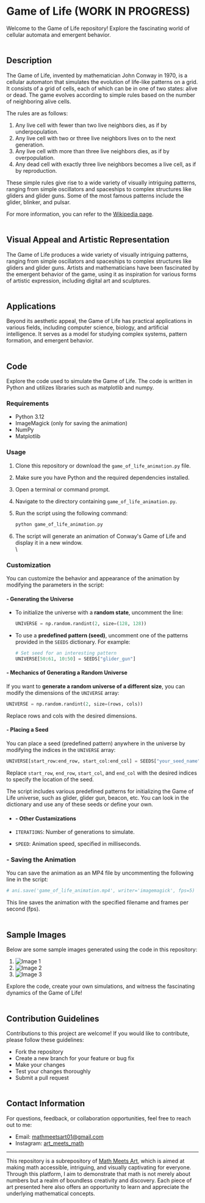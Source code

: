 # Game of Life (WORK IN PROGRESS)

Welcome to the Game of Life repository! Explore the fascinating world of cellular automata and emergent behavior.
<br/><br/>

## Description

The Game of Life, invented by mathematician John Conway in 1970, is a cellular automaton that simulates the evolution of life-like patterns on a grid. It consists of a grid of cells, each of which can be in one of two states: alive or dead. The game evolves according to simple rules based on the number of neighboring alive cells.

The rules are as follows:
1. Any live cell with fewer than two live neighbors dies, as if by underpopulation.
2. Any live cell with two or three live neighbors lives on to the next generation.
3. Any live cell with more than three live neighbors dies, as if by overpopulation.
4. Any dead cell with exactly three live neighbors becomes a live cell, as if by reproduction.

These simple rules give rise to a wide variety of visually intriguing patterns, ranging from simple oscillators and spaceships to complex structures like gliders and glider guns. Some of the most famous patterns include the glider, blinker, and pulsar.

For more information, you can refer to the [Wikipedia page](https://en.wikipedia.org/wiki/Conway%27s_Game_of_Life).
<br/><br/>

## Visual Appeal and Artistic Representation

The Game of Life produces a wide variety of visually intriguing patterns, ranging from simple oscillators and spaceships to complex structures like gliders and glider guns. Artists and mathematicians have been fascinated by the emergent behavior of the game, using it as inspiration for various forms of artistic expression, including digital art and sculptures.
<br/><br/>

## Applications

Beyond its aesthetic appeal, the Game of Life has practical applications in various fields, including computer science, biology, and artificial intelligence. It serves as a model for studying complex systems, pattern formation, and emergent behavior.
<br/><br/>

## Code

Explore the code used to simulate the Game of Life. The code is written in Python and utilizes libraries such as matplotlib and numpy.

### Requirements

- Python 3.12
- ImageMagick (only for saving the animation)
- NumPy
- Matplotlib

### Usage

1. Clone this repository or download the `game_of_life_animation.py` file.
2. Make sure you have Python and the required dependencies installed.
3. Open a terminal or command prompt.
4. Navigate to the directory containing `game_of_life_animation.py`.
5. Run the script using the following command:

    ```bash
    python game_of_life_animation.py
    ```

6. The script will generate an animation of Conway's Game of Life and display it in a new window.
<br/>\
### Customization

You can customize the behavior and appearance of the animation by modifying the parameters in the script:

#### - Generating the Universe

- To initialize the universe with a **random state**, uncomment the line:

    ```python
    UNIVERSE = np.random.randint(2, size=(128, 128))
    ```

- To use a **predefined pattern (seed)**, uncomment one of the patterns provided in the `SEEDS` dictionary. For example:

    ```python
    # Set seed for an interesting pattern
    UNIVERSE[50:61, 10:50] = SEEDS["glider_gun"]
    ```

#### - Mechanics of Generating a Random Universe

If you want to **generate a random universe of a different size**, you can modify the dimensions of the `UNIVERSE` array:

```python
UNIVERSE = np.random.randint(2, size=(rows, cols))
```
Replace rows and cols with the desired dimensions.

#### - Placing a Seed

You can place a seed (predefined pattern) anywhere in the universe by modifying the indices in the `UNIVERSE` array:

```python
UNIVERSE[start_row:end_row, start_col:end_col] = SEEDS["your_seed_name"]
```
Replace `start_row`, `end_row`, `start_col`, and `end_col` with the desired indices to specify the location of the seed.

The script includes various predefined patterns for initializing the Game of Life universe, such as glider, glider gun, beacon, etc. You can look in the dictionary and use any of these seeds or define your own.
<br/>
- #### - Other Custamizations

- `ITERATIONS`: Number of generations to simulate.
- `SPEED`: Animation speed, specified in milliseconds.

### - Saving the Animation

You can save the animation as an MP4 file by uncommenting the following line in the script:

```python
# ani.save('game_of_life_animation.mp4', writer='imagemagick', fps=5)
```
This line saves the animation with the specified filename and frames per second (fps).
<br/><br/>

## Sample Images

Below are some sample images generated using the code in this repository:

1. ![Image 1](image1.png)
2. ![Image 2](image2.png)
3. ![Image 3](image3.png)

Explore the code, create your own simulations, and witness the fascinating dynamics of the Game of Life!
<br/><br/>

## Contribution Guidelines

Contributions to this project are welcome! If you would like to contribute, please follow these guidelines:
- Fork the repository
- Create a new branch for your feature or bug fix
- Make your changes
- Test your changes thoroughly
- Submit a pull request
<br/><br/>

## Contact Information

For questions, feedback, or collaboration opportunities, feel free to reach out to me:
- Email: mathmeetsart01@gmail.com
- Instagram: [art_meets_math](https://www.instagram.com/art_meets_math/)

---

This repository is a subrepository of [Math Meets Art](https://www.instagram.com/art_meets_math/), which is aimed at making math accessible, intriguing, and visually captivating for everyone. Through this platform, I aim to demonstrate that math is not merely about numbers but a realm of boundless creativity and discovery. Each piece of art presented here also offers an opportunity to learn and appreciate the underlying mathematical concepts.
